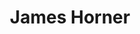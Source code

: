 ---
title: "James Horner"
summary: "* 14. August 1953 in Los Angeles, California; † 22. June 2015 in Los Padres National Forest, California American film music composer, conductor and orchestrator,.born August 14, 1953 in Los Angeles, California, USA, died in a plane crash June 22, 2015 in the Los Padres National Forest, California, USA. In 1997, he won two Academy Awards for his score and song compositions for the film \"Titanic\". Horner started playing piano at the age of 5. He studied at the Royal College Of Music in London, under . He received his bachelor's degree in music from the University of Southern California, and eventually earned a master's and started working on his doctorate, studying with , among others. After several scoring assignments with the American Film Institute in the 1970's, he finished his teaching of music theory at UCLA and turned to film scoring. He made his breakthrough in 1982, when he scored \"Star Trek II: The Wrath of Khan\". In total, he has scored over 100 films, but he has also done some music for short films, three orchestral pieces and music for television, including the current theme music for the CBS Evening News . Horner's most known scores include: \"Aliens\", \"Willow\", \"An American Tail: Fievel Goes West\", \"Legends of the Fall\", \"Braveheart\", \"Apollo 13\", \"Titanic\", \"A Beautiful Mind\" and \"The Mask of Zorro\", among others. He has worked often with director , a collaboration that started with the 1985 film \"Cocoon\"."
image: "james-horner.jpg"
---